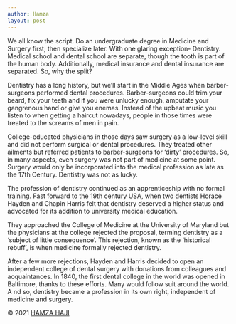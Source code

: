 ```yaml
---
author: Hamza
layout: post
---
```

We all know the script. Do an undergraduate degree in Medicine and Surgery first, then specialize later. With one glaring exception- Dentistry. Medical school and dental school are separate, though the tooth is part of the human body. Additionally, medical insurance and dental insurance are separated. So, why the split? 

Dentistry has a long history, but we’ll start in the Middle Ages when barber-surgeons performed dental procedures. Barber-surgeons could trim your beard, fix your teeth and if you were unlucky enough, amputate your gangrenous hand or give you enemas. Instead of the upbeat music you listen to when getting a haircut nowadays, people in those times were treated to the screams of men in pain.

College-educated physicians in those days saw surgery as a low-level skill and did not perform surgical or dental procedures. They treated other ailments but referred patients to barber-surgeons for ‘dirty’ procedures. So, in many aspects, even surgery was not part of medicine at some point. Surgery would only be incorporated into the medical profession as late as the 17th Century. Dentistry was not as lucky.

The profession of dentistry continued as an apprenticeship with no formal training. Fast forward to the 19th century USA, when two dentists Horace Hayden and Chapin Harris felt that dentistry deserved a higher status and advocated for its addition to university medical education.

They approached the College of Medicine at the University of Maryland but the physicians at the college rejected the proposal, terming dentistry as a ‘subject of little consequence’. This rejection, known as the ‘historical rebuff’, is when medicine formally rejected dentistry.

After a few more rejections, Hayden and Harris decided to open an independent college of dental surgery with donations from colleagues and acquaintances. In 1840, the first dental college in the world was opened in Baltimore, thanks to these efforts. Many would follow suit around the world.
A
nd so, dentistry became a profession in its own right, independent of medicine and surgery. 

© 2021 <a class="small" href="/about.html">HAMZA HAJI</a>
